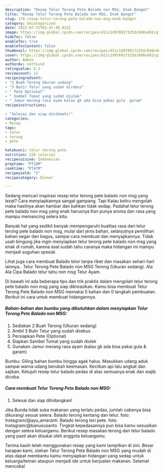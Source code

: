 ```yaml
---
description: "Resep Telur Terong Pete Balado non MSG, Enak Banget"
title: "Resep Telur Terong Pete Balado non MSG, Enak Banget"
slug: 178-resep-telur-terong-pete-balado-non-msg-enak-banget
category: Uncategorized
date: 2022-07-31T05:47:40.815Z
image: https://img-global.cpcdn.com/recipes/d11c1d97891f325d/680x482cq70/telur-terong-pete-balado-non-msg-foto-resep-utama.jpg
hideToc: false
enableToc: true
enableTocContent: false
thumbnail: https://img-global.cpcdn.com/recipes/d11c1d97891f325d/680x482cq70/telur-terong-pete-balado-non-msg-foto-resep-utama.jpg
cover: https://img-global.cpcdn.com/recipes/d11c1d97891f325d/680x482cq70/telur-terong-pete-balado-non-msg-foto-resep-utama.jpg
author: Admin
authorAv: notfound
ratingvalue: 4.2
reviewcount: 12
recipeingredient:
- "2 Buah Terong Ukuran sedang"
- "3 Butir Telur yang sudah direbus"
- " Pete Optional"
- " Sambel Tomat yang sudah diulek"
- " Jamur merang rasa ayam kalau gk ada bisa pakai gula  garam"
recipeinstructions:

- "Selesai dan siap dinikmati!"
categories:
- Resep
tags:
- telur
- terong
- pete

katakunci: telur terong pete 
nutrition: 128 calories
recipecuisine: Indonesian
preptime: "PT18M"
cooktime: "PT47M"
recipeyield: "3"
recipecategory: Dinner

---
```



Sedang mencari inspirasi resep telur terong pete balado non msg yang lezat? Cara menyiapkannya sangat gampang. Tapi Kalau keliru mengolah maka hasilnya akan hambar dan bahkan tidak sedap. Padahal telur terong pete balado non msg yang enak harusnya Kan punya aroma dan rasa yang mampu memancing selera kita.


Banyak hal yang sedikit banyak mempengaruhi kualitas rasa dari telur terong pete balado non msg, mulai dari jenis bahan, selanjutnya pemilihan bahan segar dan bagus, sampai cara membuat dan menyajikannya. Tidak usah bingung jika ingin menyiapkan telur terong pete balado non msg yang enak di rumah, karena asal sudah tahu caranya maka hidangan ini mampu menjadi suguhan spesial.

Lihat juga cara membuat Balado telor tanpa ribet dan masakan sehari-hari lainnya.. Telur Terong Pete Balado non MSG Terong (Ukuran sedang). Ala Ala Cipa Balado telur tahu non msg Telur Ayam.


Di bawah ini ada beberapa tips dan trik praktis dalam mengolah telur terong pete balado non msg yang siap dikreasikan. Kamu bisa membuat Telur Terong Pete Balado non MSG memakai 5 bahan dan 0 langkah pembuatan. Berikut ini cara untuk membuat hidangannya.

<!--inarticleads1-->

##### Bahan-bahan dan bumbu yang dibutuhkan dalam menyiapkan Telur Terong Pete Balado non MSG:

1. Sediakan 2 Buah Terong (Ukuran sedang)
1. Ambil 3 Butir Telur yang sudah direbus
1. Persiapkan  Pete (Optional)
1. Siapkan  Sambel Tomat yang sudah diulek
1. Gunakan  Jamur merang rasa ayam (kalau gk ada bisa pakai gula &amp; garam)


Bumbu: Giling bahan bumbu hingga agak halus. Masukkan udang aduk sampai warna udang berubah keemasan. Kecilkan api lalu angkat dan sajikan. Ketujuh resep telur balado pedas di atas semuanya enak dan wajib dicoba. 

<!--inarticleads2-->

##### Cara membuat Telur Terong Pete Balado non MSG:


1. Selesai dan siap dihidangkan!

Jika Bunda tidak suka makanan yang terlalu pedas, jumlah cabenya bisa dikurangi sesuai selera. Balado terong kentang dan telur. foto: Instagram/@ayu_amaranti. Balado terong teri pete. foto: Instagram/@banususanto. Tingkat kepedasannya pun bisa kamu sesuaikan dengan selera keluargamu. Berikut resep masakan terong dan telur balado yang pasti akan disukai oleh anggota keluargamu. 

Terima kasih telah menggunakan resep yang kami tampilkan di sini. Besar harapan kami, olahan Telur Terong Pete Balado non MSG yang mudah di atas dapat membantu kamu menyiapkan hidangan yang sedap untuk keluarga/teman ataupun menjadi ide untuk berjualan makanan. Selamat mencoba!
